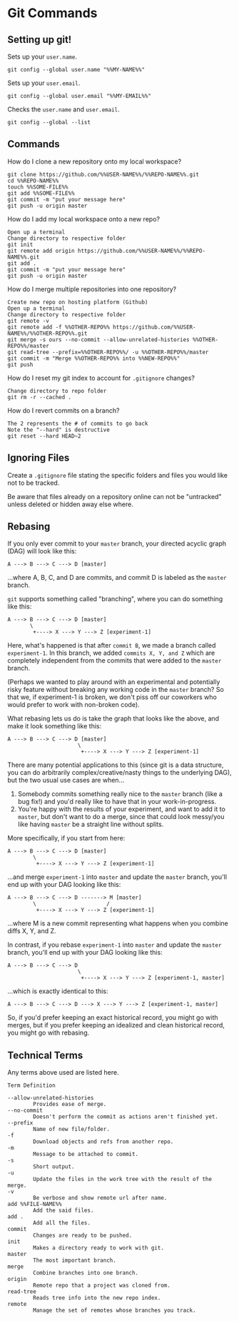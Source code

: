 # Git Commands

## Setting up git!

Sets up your `user.name`.

```
git config --global user.name "%%MY-NAME%%"
```

Sets up your `user.email`.

```
git config --global user.email "%%MY-EMAIL%%"
```

Checks the `user.name` and `user.email`.

```
git config --global --list
```

## Commands

How do I clone a new repository onto my local workspace?

```
git clone https://github.com/%%USER-NAME%%/%%REPO-NAME%%.git
cd %%REPO-NAME%%
touch %%SOME-FILE%%
git add %%SOME-FILE%%
git commit -m "put your message here"
git push -u origin master
```

How do I add my local workspace onto a new repo?

```
Open up a terminal
Change directory to respective folder
git init
git remote add origin https://github.com/%%USER-NAME%%/%%REPO-NAME%%.git
git add .
git commit -m "put your message here"
git push -u origin master
```

How do I merge multiple repositories into one repository?

```
Create new repo on hosting platform (Github)
Open up a terminal
Change directory to respective folder
git remote -v
git remote add -f %%OTHER-REPO%% https://github.com/%%USER-NAME%%/%%OTHER-REPO%%.git
git merge -s ours --no-commit --allow-unrelated-histories %%OTHER-REPO%%/master
git read-tree --prefix=%%OTHER-REPO%%/ -u %%OTHER-REPO%%/master
git commit -m "Merge %%OTHER-REPO%% into %%NEW-REPO%%"
git push
```

How do I reset my git index to account for `.gitignore` changes?

```
Change directory to repo folder
git rm -r --cached .
```

How do I revert commits on a branch?

```
The 2 represents the # of commits to go back
Note the "--hard" is destructive
git reset --hard HEAD~2
```

## Ignoring Files

Create a `.gitignore` file stating the specific folders and files you would like not to be tracked.

Be aware that files already on a repository online can not be "untracked" unless deleted or hidden away else where.

## Rebasing

If you only ever commit to your `master` branch, your directed acyclic graph (DAG) will look like this:

```
A ---> B ---> C ---> D [master]
```

...where A, B, C, and D are commits, and commit D is labeled as the `master` branch.

`git` supports something called "branching", where you can do something like this:

```
A ---> B ---> C ---> D [master]
       \
        +----> X ---> Y ---> Z [experiment-1]
```

Here, what's happened is that after `commit B`, we made a branch called `experiment-1`. In this branch, we added `commits X, Y, and Z` which are completely independent from the commits that were added to the `master` branch.

(Perhaps we wanted to play around with an experimental and potentially risky feature without breaking any working code in the `master` branch? So that we, if experiment-1 is broken, we don't piss off our coworkers who would prefer to work with non-broken code).

What rebasing lets us do is take the graph that looks like the above, and make it look something like this:

```
A ---> B ---> C ---> D [master]
                      \
                       +----> X ---> Y ---> Z [experiment-1]
```

There are many potential applications to this (since git is a data structure, you can do arbitrarily complex/creative/nasty things to the underlying DAG), but the two usual use cases are when...

1. Somebody commits something really nice to the `master` branch (like a bug fix!) and you'd really like to have that in your work-in-progress.
2. You're happy with the results of your experiment, and want to add it to `master`, but don't want to do a merge, since that could look messy/you like having `master` be a straight line without splits.

More specifically, if you start from here:

```
A ---> B ---> C ---> D [master]
        \
         +----> X ---> Y ---> Z [experiment-1]
```

...and merge `experiment-1` into `master` and update the `master` branch, you'll end up with your DAG looking like this:

```
A ---> B ---> C ---> D -------> M [master]
        \                      /
         +----> X ---> Y ---> Z [experiment-1]
```

...where M is a new commit representing what happens when you combine diffs X, Y, and Z.

In contrast, if you rebase `experiment-1` into `master` and update the `master` branch, you'll end up with your DAG looking like this:

```
A ---> B ---> C ---> D
                      \
                       +----> X ---> Y ---> Z [experiment-1, master]
```

...which is exactly identical to this:

```
A ---> B ---> C ---> D ---> X ---> Y ---> Z [experiment-1, master]
```

So, if you'd prefer keeping an exact historical record, you might go with merges, but if you prefer keeping an idealized and clean historical record, you might go with rebasing.

## Technical Terms

Any terms above used are listed here.

```
Term Definition

--allow-unrelated-histories
        Provides ease of merge.
--no-commit
        Doesn't perform the commit as actions aren't finished yet.
--prefix
        Name of new file/folder.
-f
        Download objects and refs from another repo.
-m
        Message to be attached to commit.
-s
        Short output.
-u
        Update the files in the work tree with the result of the merge.
-v
        Be verbose and show remote url after name.
add %%FILE-NAME%%
        Add the said files.
add .
        Add all the files.
commit
        Changes are ready to be pushed.
init
        Makes a directory ready to work with git.
master
        The most important branch.
merge
        Combine branches into one branch.
origin
        Remote repo that a project was cloned from.
read-tree
        Reads tree info into the new repo index.
remote
        Manage the set of remotes whose branches you track.
```
